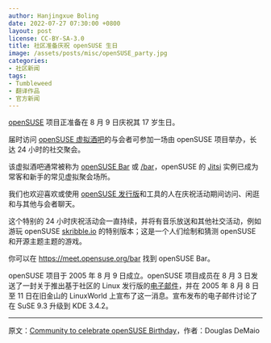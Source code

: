 ```yaml
---
author: Hanjingxue Boling
date: 2022-07-27 07:30:00 +0800
layout: post
license: CC-BY-SA-3.0
title: 社区准备庆祝 openSUSE 生日
image: /assets/posts/misc/openSUSE_party.jpg
categories:
- 社区新闻
tags:
- Tumbleweed
- 翻译作品
- 官方新闻
---
```


[openSUSE](https://www.opensuse.org/) 项目正准备在 8 月 9 日庆祝其 17 岁生日。

届时访问 [openSUSE 虚拟酒吧](https://meet.opensuse.org/bar)的与会者可参加一场由 openSUSE 项目举办，长达 24 小时的社交聚会。

该虚拟酒吧通常被称为 [openSUSE Bar](https://meet.opensuse.org/bar) 或 [/bar](https://meet.opensuse.org/bar)，openSUSE 的 [Jitsi](https://jitsi.org/) 实例已成为常客和新手的常见虚拟聚会场所。

我们也欢迎喜欢或使用 [openSUSE 发行版](https://get.opensuse.org/)和工具的人在庆祝活动期间访问、闲逛和与其他与会者聊天。

这个特别的 24 小时庆祝活动会一直持续，并将有音乐放送和其他社交活动，例如游玩 openSUSE [skribble.io](https://skribble.io/) 的特别版本；这是一个人们绘制和猜测 openSUSE 和开源主题主题的游戏。

你可以在 https://meet.opensuse.org/bar 找到 openSUSE Bar。

openSUSE 项目于 2005 年 8 月 9 日成立。openSUSE 项目成员在 8 月 3 日发送了一封关于推出基于社区的 Linux 发行版的[电子邮件](https://lists.opensuse.org/archives/list/users@lists.opensuse.org/thread/T3SJWQDKZS635EHR5SX2AY3Z3LZAVNX5/)，并在 2005 年 8 月 8 日至 11 日在旧金山的 LinuxWorld 上宣布了这一消息。宣布发布的电子邮件讨论了在 SuSE 9.3 升级到 KDE 3.4.2。

------

原文：[Community to celebrate openSUSE Birthday](https://news.opensuse.org/2022/07/26/community-to-celebrate-os-birthday/)，作者：Douglas DeMaio
